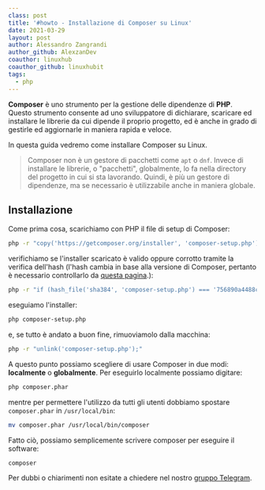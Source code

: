 ```yaml
---
class: post
title: '#howto - Installazione di Composer su Linux'
date: 2021-03-29
layout: post
author: Alessandro Zangrandi
author_github: AlexzanDev
coauthor: linuxhub
coauthor_github: linuxhubit
tags:
  - php
---
```

**Composer** è uno strumento per la gestione delle dipendenze di **PHP**. Questo strumento consente ad uno sviluppatore di dichiarare, scaricare ed installare le librerie da cui dipende il proprio progetto, ed è anche in grado di gestirle ed aggiornarle in maniera rapida e veloce.

In questa guida vedremo come installare Composer su Linux.

> Composer non è un gestore di pacchetti come `apt` o `dnf`. Invece di installare le librerie, o "pacchetti", globalmente, lo fa nella directory del progetto in cui si sta lavorando. Quindi, è più un gestore di dipendenze, ma se necessario è utilizzabile anche in maniera globale.

## Installazione

Come prima cosa, scarichiamo con PHP il file di setup di Composer:

```bash
php -r "copy('https://getcomposer.org/installer', 'composer-setup.php');"
```

verifichiamo se l'installer scaricato è valido oppure corrotto tramite la verifica dell'hash (l'hash cambia in base alla versione di Composer, pertanto è necessario controllarlo da [questa pagina](https://getcomposer.org/download/).):

```bash
php -r "if (hash_file('sha384', 'composer-setup.php') === '756890a4488ce9024fc62c56153228907f1545c228516cbf63f885e036d37e9a59d27d63f46af1d4d07ee0f76181c7d3') { echo 'Installer verified'; } else { echo 'Installer corrupt'; unlink('composer-setup.php'); } echo PHP_EOL;"
```

eseguiamo l'installer:

```bash
php composer-setup.php
```

e, se tutto è andato a buon fine, rimuoviamolo dalla macchina:

```bash
php -r "unlink('composer-setup.php');"
```

A questo punto possiamo scegliere di usare Composer in due modi: **localmente** o **globalmente**. Per eseguirlo localmente possiamo digitare:

```bash
php composer.phar
```

mentre per permettere l'utilizzo da tutti gli utenti dobbiamo spostare `composer.phar` in `/usr/local/bin`:

```bash
mv composer.phar /usr/local/bin/composer
```

Fatto ciò, possiamo semplicemente scrivere composer per eseguire il software:

```bash
composer
```

Per dubbi o chiarimenti non esitate a chiedere nel nostro [gruppo Telegram](https://t.me/linuxpeople).